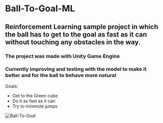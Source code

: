 # Ball-To-Goal-ML
## Reinforcement Learning sample project in which the ball has to get to the goal as fast as it can without touching any obstacles in the way.
### The project was made with Unity Game Engine
### Currently improving and testing with the model to make it better and for the ball to behave more natural
Goals:
* Get to the Green cube
* Do it as fast as it can
* Try to minimize jumps

![Ball-To-Goal](https://user-images.githubusercontent.com/101797157/213224829-3acb207d-7240-41a8-8974-1b3c2e894ba0.PNG)

